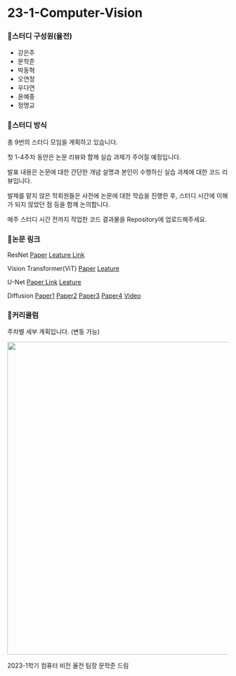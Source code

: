 # 23-1-Computer-Vision

### 🔔스터디 구성원(율전)

- 강은주
- 문학준
- 박동혁
- 오연정
- 우다연
- 윤예중
- 정명교

### 🔔스터디 방식

총 9번의 스터디 모임을 계획하고 있습니다. 

첫 1-4주차 동안은 논문 리뷰와 함께 실습 과제가 주어질 예정입니다. 

발표 내용은 논문에 대한 간단한 개념 설명과 본인이 수행하신 실습 과제에 대한 코드 리뷰입니다. 

발제를 맡지 않은 학회원들은 사전에 논문에 대한 학습을 진행한 후, 스터디 시간에 이해가 되지 않았던 점 등을 함께 논의합니다. 

매주 스터디 시간 전까지 작업한 코드 결과물을 Repository에 업로드해주세요. 

### 🔔논문 링크

ResNet  [ Paper](https://arxiv.org/pdf/1512.03385.pdf)  [ Leature Link](https://youtu.be/DAOcjicFr1Y?t=2845)

Vision Transformer(ViT)  [ Paper](https://arxiv.org/pdf/2010.11929.pdf)  [ Leature](https://youtu.be/BP5CM0YxbP8)

U-Net [Paper Link](https://arxiv.org/pdf/1505.04597.pdf)  [ Leature](https://youtu.be/oLvmLJkmXuc)

Diffusion  [ Paper1](https://arxiv.org/pdf/1503.03585.pdf)  [ Paper2](https://arxiv.org/pdf/2006.11239.pdf)  [ Paper3](https://arxiv.org/pdf/2102.09672.pdf)  [ Paper4](https://arxiv.org/pdf/2105.05233.pdf)  [ Video](https://youtu.be/HoKDTa5jHvg)

### 🔔커리큘럼
주차별 세부 계획입니다. (변동 가능)

<p align="center">
  <img width="579" height="713" src="https://user-images.githubusercontent.com/65398406/222331520-6200e850-f321-4344-a7b1-d7d49fbdd299.png">
</p>


2023-1학기 컴퓨터 비전 율전 팀장 문학준 드림
